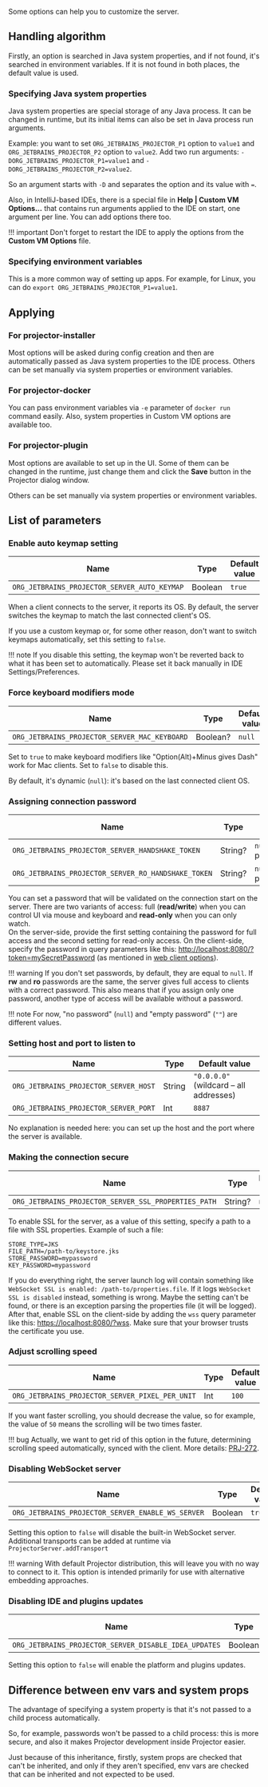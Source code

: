 Some options can help you to customize the server.

## Handling algorithm

Firstly, an option is searched in Java system properties, and if not found, it's searched in environment variables. If it is not found in both places, the default value is used.

### Specifying Java system properties

Java system properties are special storage of any Java process. It can be changed in runtime, but its initial items can also be set in Java process run arguments.

Example: you want to set `ORG_JETBRAINS_PROJECTOR_P1` option to `value1` and `ORG_JETBRAINS_PROJECTOR_P2` option to `value2`. Add two run arguments: `-DORG_JETBRAINS_PROJECTOR_P1=value1` and `-DORG_JETBRAINS_PROJECTOR_P2=value2`.

So an argument starts with `-D` and separates the option and its value with `=`.

Also, in IntelliJ-based IDEs, there is a special file in **Help | Custom VM Options...** that contains run arguments applied to the IDE on start, one argument per line. You can add options there too.

!!! important
    Don't forget to restart the IDE to apply the options from the **Custom VM Options** file.

### Specifying environment variables

This is a more common way of setting up apps. For example, for Linux, you can do `export ORG_JETBRAINS_PROJECTOR_P1=value1`.

## Applying

### For projector-installer

Most options will be asked during config creation and then are automatically passed as Java system properties to the IDE process. Others can be set manually via system properties or environment variables.

### For projector-docker

You can pass environment variables via `-e` parameter of `docker run` command easily. Also, system properties in Custom VM options are available too.

### For projector-plugin

Most options are available to set up in the UI. Some of them can be changed in the runtime, just change them and click the **Save** button in the Projector dialog window.

Others can be set manually via system properties or environment variables.

## List of parameters

### Enable auto keymap setting

Name | Type | Default value
---|---|---
`ORG_JETBRAINS_PROJECTOR_SERVER_AUTO_KEYMAP` | Boolean | `true`

When a client connects to the server, it reports its OS. By default, the server switches the keymap to match the last connected client's OS.

If you use a custom keymap or, for some other reason, don't want to switch keymaps automatically, set this setting to `false`.

!!! note
    If you disable this setting, the keymap won't be reverted back to what it has been set to automatically. Please set it back manually in IDE Settings/Preferences.

### Force keyboard modifiers mode

Name | Type | Default value
---|---|---
`ORG_JETBRAINS_PROJECTOR_SERVER_MAC_KEYBOARD` | Boolean? | `null`

Set to `true` to make keyboard modifiers like "Option(Alt)+Minus gives Dash" work for Mac clients. Set to `false` to disable this.

By default, it's dynamic (`null`): it's based on the last connected client OS.

### Assigning connection password

Name | Type | Default value
---|---|---
`ORG_JETBRAINS_PROJECTOR_SERVER_HANDSHAKE_TOKEN` | String? | `null` (no password)
`ORG_JETBRAINS_PROJECTOR_SERVER_RO_HANDSHAKE_TOKEN` | String? | `null` (no password)

You can set a password that will be validated on the connection start on the server. There are two variants of access: full (**read/write**) when you can control UI via mouse and keyboard and **read-only** when you can only watch.  
On the server-side, provide the first setting containing the password for full access and the second setting for read-only access. On the client-side, specify the password in query parameters like this: <http://localhost:8080/?token=mySecretPassword> (as mentioned in [web client options](https://github.com/JetBrains/projector-client/tree/master/projector-client-web#page-parameters)).

!!! warning
    If you don't set passwords, by default, they are equal to `null`. If **rw** and **ro** passwords are the same, the server gives full access to clients with a correct password. This also means that if you assign only one password, another type of access will be available without a password.

!!! note
    For now, "no password" (`null`) and "empty password" (`""`) are different values.

### Setting host and port to listen to

Name | Type | Default value
---|---|---
`ORG_JETBRAINS_PROJECTOR_SERVER_HOST` | String | `"0.0.0.0"` (wildcard – all addresses)
`ORG_JETBRAINS_PROJECTOR_SERVER_PORT` | Int | `8887`

No explanation is needed here: you can set up the host and the port where the server is available.

### Making the connection secure

Name | Type | Default value
---|---|---
`ORG_JETBRAINS_PROJECTOR_SERVER_SSL_PROPERTIES_PATH` | String? | `null`

To enable SSL for the server, as a value of this setting, specify a path to a file with SSL properties. Example of such a file:

```properties
STORE_TYPE=JKS
FILE_PATH=/path-to/keystore.jks
STORE_PASSWORD=mypassword
KEY_PASSWORD=mypassword
```

If you do everything right, the server launch log will contain something like `WebSocket SSL is enabled: /path-to/properties.file`. If it logs `WebSocket SSL is disabled` instead, something is wrong. Maybe the setting can't be found, or there is an exception parsing the properties file (it will be logged).  
After that, enable SSL on the client-side by adding the `wss` query parameter like this: <https://localhost:8080/?wss>. Make sure that your browser trusts the certificate you use.

### Adjust scrolling speed

Name | Type | Default value
---|---|---
`ORG_JETBRAINS_PROJECTOR_SERVER_PIXEL_PER_UNIT` | Int | `100`

If you want faster scrolling, you should decrease the value, so for example, the value of `50` means the scrolling will be two times faster.

!!! bug
    Actually, we want to get rid of this option in the future, determining scrolling speed automatically, synced with the client. More details: [PRJ-272](https://youtrack.jetbrains.com/issue/PRJ-272).

### Disabling WebSocket server

Name | Type | Default value
---|---|---
`ORG_JETBRAINS_PROJECTOR_SERVER_ENABLE_WS_SERVER` | Boolean | `true`

Setting this option to `false` will disable the built-in WebSocket server.  
Additional transports can be added at runtime via `ProjectorServer.addTransport`

!!! warning
    With default Projector distribution, this will leave you with no way to connect to it. This option is intended primarily for use with alternative embedding approaches.

### Disabling IDE and plugins updates

Name | Type | Default value
---|---|---
`ORG_JETBRAINS_PROJECTOR_SERVER_DISABLE_IDEA_UPDATES` | Boolean | `true`

Setting this option to `false` will enable the platform and plugins updates.


## Difference between env vars and system props

The advantage of specifying a system property is that it's not passed to a child process automatically.

So, for example, passwords won't be passed to a child process: this is more secure, and also it makes Projector development inside Projector easier.

Just because of this inheritance, firstly, system props are checked that can't be inherited, and only if they aren't specified, env vars are checked that can be inherited and not expected to be used.
